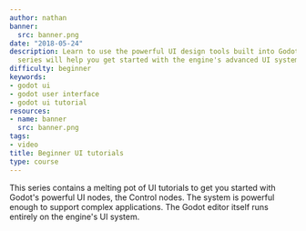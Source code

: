 ```yaml
---
author: nathan
banner:
  src: banner.png
date: "2018-05-24"
description: Learn to use the powerful UI design tools built into Godot! This tutorial
  series will help you get started with the engine's advanced UI system.
difficulty: beginner
keywords:
- godot ui
- godot user interface
- godot ui tutorial
resources:
- name: banner
  src: banner.png
tags:
- video
title: Beginner UI tutorials
type: course
---
```


This series contains a melting pot of UI tutorials to get you started with Godot's powerful UI nodes, the Control nodes. The system is powerful enough to support complex applications. The Godot editor itself runs entirely on the engine's UI system.
